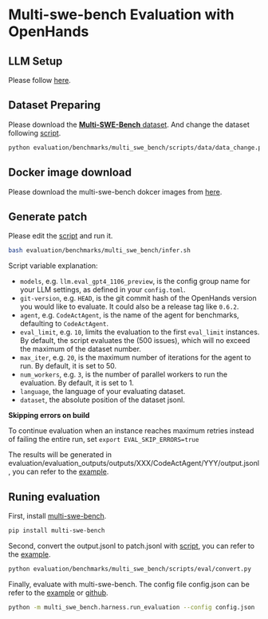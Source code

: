# Multi-swe-bench Evaluation with OpenHands

## LLM Setup

Please follow [here](../../README.md#setup).

## Dataset Preparing

Please download the [**Multi-SWE-Bench** dataset](https://huggingface.co/datasets/bytedance-research/Multi-SWE-Bench).
And change the dataset following [script](scripts/data/data_change.py).

```bash
python evaluation/benchmarks/multi_swe_bench/scripts/data/data_change.py
```

## Docker image download

Please download the multi-swe-bench dokcer images from [here](https://github.com/multi-swe-bench/multi-swe-bench?tab=readme-ov-file#run-evaluation).

## Generate patch

Please edit the [script](infer.sh) and run it.

```bash
bash evaluation/benchmarks/multi_swe_bench/infer.sh
```

Script variable explanation:

- `models`, e.g. `llm.eval_gpt4_1106_preview`, is the config group name for your
LLM settings, as defined in your `config.toml`.
- `git-version`, e.g. `HEAD`, is the git commit hash of the OpenHands version you would
like to evaluate. It could also be a release tag like `0.6.2`.
- `agent`, e.g. `CodeActAgent`, is the name of the agent for benchmarks, defaulting to `CodeActAgent`.
- `eval_limit`, e.g. `10`, limits the evaluation to the first `eval_limit` instances. By
default, the script evaluates the (500 issues), which will no exceed the maximum of the dataset number.
- `max_iter`, e.g. `20`, is the maximum number of iterations for the agent to run. By
default, it is set to 50.
- `num_workers`, e.g. `3`, is the number of parallel workers to run the evaluation. By
default, it is set to 1.
- `language`, the language of your evaluating dataset.
- `dataset`, the absolute position of the dataset jsonl.

**Skipping errors on build**

To continue evaluation when an instance reaches maximum retries instead of failing the entire run, set `export EVAL_SKIP_ERRORS=true`

The results will be generated in evaluation/evaluation_outputs/outputs/XXX/CodeActAgent/YYY/output.jsonl, you can refer to the [example](examples/output.jsonl).

## Runing evaluation

First, install [multi-swe-bench](https://github.com/multi-swe-bench/multi-swe-bench).

```bash
pip install multi-swe-bench
```

Second, convert the output.jsonl to patch.jsonl with [script](scripts/eval/convert.py), you can refer to the [example](examples/patch.jsonl).

```bash
python evaluation/benchmarks/multi_swe_bench/scripts/eval/convert.py
```

Finally, evaluate with multi-swe-bench.
The config file config.json can be refer to the [example](examples/config.json) or [github](https://github.com/multi-swe-bench/multi-swe-bench/tree/main?tab=readme-ov-file#configuration-file-example).

```bash
python -m multi_swe_bench.harness.run_evaluation --config config.json
```
